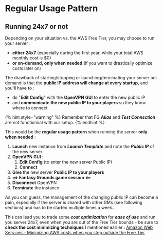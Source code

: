 # Regular Usage Pattern

## Running 24x7 or not

Depending on your situation vs. the AWS Free Tier, you may choose to run your server :

* **either 24x7** \(especially during the first year, while your total AWS monthly cost is $0\)
* **or on-demand, only when needed** \(if you want to drastically optimize costs later on\)

The drawback of starting/stopping or launching/terminating your server on-demand is that the **public IP address will change at every startup**, and you'll have to :

* do "**Edit Config**" with the **OpenVPN GUI** to enter the new public IP
* and **communicate the new public IP to your players** so they know where to connect

{% hint style="warning" %}
Remember that FG _**Alias**_ and _**Test Connection**_ are not functionnal with our setup.
{% endhint %}



This would be the **regular usage pattern** when running the server **only when needed** :

1.  **Launch** new instance from _**Launch Template**_ and note the _**Public IP**_ of the new server
2. **OpenVPN GUI** :
   1. **Edit Config** \(to enter the new server Public IP\)
   2. **Connect**
3. **Give** the new server **Public IP to your players** 
4. **==&gt; Fantasy Grounds game session &lt;==** 
5. **Disconnect** OpenVPN
6. **Terminate** the instance



As you can guess, the management of the changing public IP can become a pain, especially if the server is shared with other GMs \(see following sections\) and has to be started multiple times a week...

This can lead you to trade some _**cost optimization**_ for _**ease of use**_ and run you server 24x7, even when you are out of the Free Tier bounds - be sure to **check the cost minimizing techniques** I mentioned earlier : [Amazon Web Services - Minimizing AWS costs when you step outside the Free Tier](../proposed-solution/amazon-web-services.md#minimizing-aws-costs-when-you-step-outside-the-free-tier)



